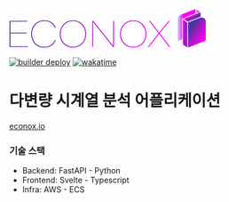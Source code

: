<img src="frontend/static/img/logo.png" alt="logo" height=50/> <img src="frontend/static/img/favicon.png" alt="logo" height=70 width=70/>

[![builder deploy](https://github.com/clomia-group/econox/actions/workflows/deploy.yaml/badge.svg)](https://github.com/clomia-group/econox/actions/workflows/deploy.yaml) [![wakatime](https://wakatime.com/badge/user/eaedfb05-2b60-4cd6-8436-6a673d9bd06f/project/c7596db5-6e65-494d-80d7-462ce4dc9aa4.svg)](https://wakatime.com/badge/user/eaedfb05-2b60-4cd6-8436-6a673d9bd06f/project/c7596db5-6e65-494d-80d7-462ce4dc9aa4)

# 다변량 시계열 분석 어플리케이션

[econox.io](https://www.econox.io/)

### 기술 스택

- Backend: FastAPI - Python
- Frontend: Svelte - Typescript
- Infra: AWS - ECS
